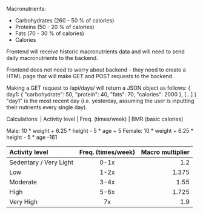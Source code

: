 Macronutrients:
- Carbohydrates (260 - 50 % of calories)
- Proteins (50 - 20 % of calories)
- Fats (70 - 30 % of calories)
- Calories

Frontend will receive historic macronutrients data and will need to send daily macronutrients to the backend.

Frontend does not need to worry about backend - they need to create a HTML page that will make GET and POST requests to the backend.

Making a GET request to /api/days/<n> will return a JSON object as follows:
{
  day1: {
    "carbohydrate": 50,
    "protein": 40,
    "fats": 70,
    "calories": 2000
  },
  [...]
}
"day1" is the most recent day (i.e. yesterday, assuming the user is inputting their nutrients every single day).

Calculations: 
| Activity level     | Freq. (times/week) | 
BMR (basic calories) 

Male: 10 * weight + 6.25 * height - 5 * age + 5 
Female: 10 * weight + 6.25 * height - 5 * age -161

| Activity level       | Freq. (times/week) | Macro multiplier |
|:-----------|:---:|------:|
| Sedentary / Very Light      |  0-1x |    1.2 |
| Low        |  1-2x |    1.375 |
| Moderate    |  3-4x |    1.55 |
| High   |  5-6x |    1.725 |
| Very High    |  7x |    1.9  |

